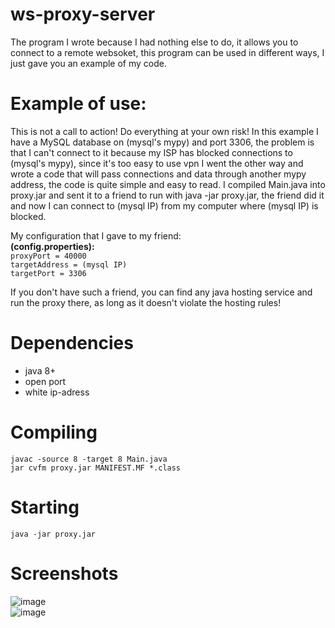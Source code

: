 # ws-proxy-server
The program I wrote because I had nothing else to do, it allows you to connect to a remote websoket, this program can be used in different ways, I just gave you an example of my code. 

# Example of use:
This is not a call to action! Do everything at your own risk! In this example I have a MySQL database on (mysql's mypy) and port 3306, the problem is that I can't connect to it because my ISP has blocked connections to (mysql's mypy), since it's too easy to use vpn I went the other way and wrote a code that will pass connections and data through another mypy address, the code is quite simple and easy to read. I compiled Main.java into proxy.jar and sent it to a friend to run with java -jar proxy.jar, the friend did it and now I can connect to (mysql IP) from my computer where (mysql IP) is blocked.

My configuration that I gave to my friend:
<br>
**(config.properties):**
<br>
`proxyPort = 40000`
<br>
`targetAddress = (mysql IP)`
<br>
`targetPort = 3306`

If you don't have such a friend, you can find any java hosting service and run the proxy there, as long as it doesn't violate the hosting rules!

# Dependencies
- java 8+
- open port
- white ip-adress

# Сompiling
`javac -source 8 -target 8 Main.java`
<br>
`jar cvfm proxy.jar MANIFEST.MF *.class`

# Starting
`java -jar proxy.jar`

# Screenshots
![image](https://github.com/makarasty/ws-proxy-server/assets/71918286/3e34a3cf-6ee5-4247-91b0-b00743ff3654)
<br>
![image](https://github.com/makarasty/ws-proxy-server/assets/71918286/d3dcf07e-5ede-4fdc-8983-c6d249191e97)


